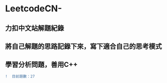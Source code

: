 # LeetcodeCN-
## 力扣中文站解題紀錄   
## 將自己解題的思路記錄下來，寫下適合自己的思考模式   
## 學習分析問題，善用C++   


```diff
!  目前題數：27
```
